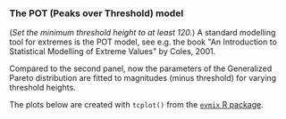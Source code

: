 ### The POT (Peaks over Threshold) model

(_Set the minimum threshold height to at least 120._) 
A standard modelling tool for extremes is the POT model, see e.g. 
the book "An Introduction to Statistical Modelling of Extreme Values" 
by Coles, 2001. 

Compared to the second panel, now the parameters of the Generalized 
Pareto distribution are fitted to magnitudes (minus threshold) for 
varying threshold heights. 

The plots below are created with `tcplot()` from the 
[`evmix` R package](https://cran.r-project.org/web/packages/evmix/index.html). 
